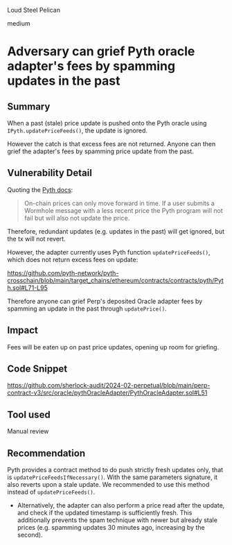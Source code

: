 Loud Steel Pelican

medium

# Adversary can grief Pyth oracle adapter's fees by spamming updates in the past

## Summary

When a past (stale) price update is pushed onto the Pyth oracle using `IPyth.updatePriceFeeds()`, the update is ignored.

However the catch is that excess fees are not returned. Anyone can then grief the adapter's fees by spamming price update from the past.

## Vulnerability Detail

Quoting the [Pyth docs](https://docs.pyth.network/price-feeds/pythnet-price-feeds/pull-updates):

> On-chain prices can only move forward in time. If a user submits a Wormhole message with a less recent price the Pyth program will not fail but will also not update the price. 

Therefore, redundant updates (e.g. updates in the past) will get ignored, but the tx will not revert.

However, the adapter currently uses Pyth function `updatePriceFeeds()`, which does not return excess fees on update:

https://github.com/pyth-network/pyth-crosschain/blob/main/target_chains/ethereum/contracts/contracts/pyth/Pyth.sol#L71-L95

Therefore anyone can grief Perp's deposited Oracle adapter fees by spamming an update in the past through `updatePrice()`.

## Impact

Fees will be eaten up on past price updates, opening up room for griefing.

## Code Snippet

https://github.com/sherlock-audit/2024-02-perpetual/blob/main/perp-contract-v3/src/oracle/pythOracleAdapter/PythOracleAdapter.sol#L51

## Tool used

Manual review

## Recommendation

Pyth provides a contract method to do push strictly fresh updates only, that is `updatePriceFeedsIfNecessary()`. With the same parameters signature, it also reverts upon a stale update. We recommended to use this method instead of `updatePriceFeeds()`.
- Alternatively, the adapter can also perform a price read after the update, and check if the updated timestamp is sufficiently fresh. This additionally prevents the spam technique with newer but already stale prices (e.g. spamming updates 30 minutes ago, increasing by the second).